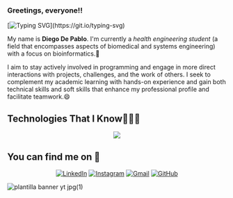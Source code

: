 ### Greetings, everyone!! 
[![Typing SVG](https://readme-typing-svg.demolab.com?font=Fira+Code&pause=1000&color=00D113&background=2400001F&center=true&vCenter=true&random=false&width=435&lines=Bioinformatics+Engineer;Diego+De+Pablo;I%E2%80%99ll+support+you+either+way!!!)](https://git.io/typing-svg)


My name is **Diego De Pablo**. I'm currently a *health engineering student* (a field that encompasses aspects of biomedical and systems engineering) with a focus on bioinformatics.🌱 

I aim to stay actively involved in programming and engage in more direct interactions with projects, challenges, and the work of others. I seek to complement my academic learning with hands-on experience and gain both technical skills and soft skills that enhance my professional profile and facilitate teamwork.😄

## Technologies That I Know👨🏻‍💻
<p align="center">
  <a href="https://skillicons.dev">
    <img src="https://skillicons.dev/icons?i=py,java,r,matlab,cs,git,sklearn,linux" />
  </a>
</p>

## You can find me on :mag_right: 
<p align="center">
	<a href="https://www.linkedin.com/in/diego-de-pablo/"><img src="https://img.shields.io/badge/linkedin-%230A66C2.svg?style=plastic&logo=linkedin&logoColor=white" alt="LinkedIn"/></a>
	<a href="https://www.instagram.com/diegodepab/"><img src="https://img.shields.io/badge/instagram-%23E4405F.svg?style=plastic&logo=instagram&logoColor=white" alt="Instagram"/></a>
	<a href="mailto:diegodepablo.programa@gmail.com"><img img src="https://img.shields.io/badge/gmail-%23EA4335.svg?style=plastic&logo=gmail&logoColor=white" alt="Gmail"/></a>
	<a href="https://github.com/Diegodepab"><img src="https://img.shields.io/badge/github-%23181717.svg?style=plastic&logo=github&logoColor=white" alt="GitHub"/></a>
</p>


![plantilla banner yt jpg(1)](https://github.com/Diegodepab/Diegodepab/assets/91531665/686270bd-2053-4656-bb69-54d6bb2dab6e)
